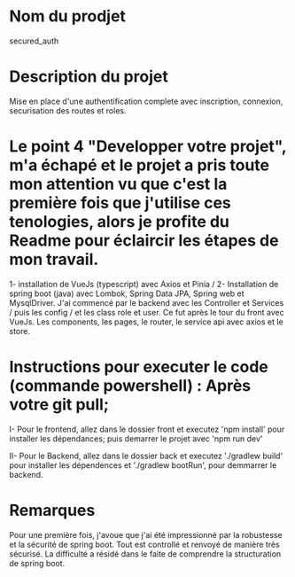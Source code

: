 # Nom du prodjet 

secured_auth

# Description du projet 

Mise en place d'une authentification complete avec inscription, connexion, securisation des routes et roles. 

# Le point 4 "Developper votre projet", m'a échapé et le projet a pris toute mon attention vu que c'est la première fois que j'utilise ces tenologies, alors je profite du Readme pour éclaircir les étapes de mon travail. 

1- installation de VueJs (typescript) avec Axios et Pinia / 2- Installation de spring boot (java) avec Lombok, Spring Data JPA, Spring web et MysqlDriver.
J'ai commencé par le backend avec les Controller et Services / puis les config / et les class role et user.
Ce fut après le tour du front avec VueJs. Les components, les pages, le router, le service api avec axios et le store.

# Instructions pour executer le code (commande powershell) : Après votre git pull;

I- Pour le frontend, allez dans le dossier front et executez 'npm install' pour installer les dépendances; puis demarrer le projet avec 'npm run dev'

II- Pour le Backend, allez dans le dossier back et executez './gradlew build' pour installer les dépendences et './gradlew bootRun', pour demmarrer le backend.

# Remarques
Pour une première fois, j'avoue que j'ai été impressionné par la robustesse et la sécurité de spring boot. Tout est controllé et renvoyé de manière très sécurisé. La difficulté a résidé dans le faite de comprendre la structuration de spring boot. 